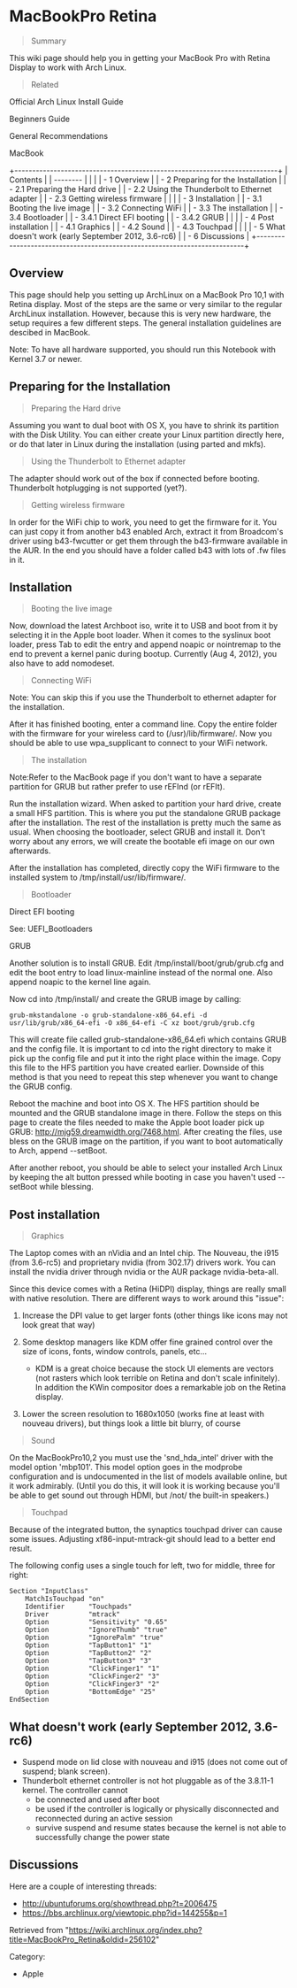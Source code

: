MacBookPro Retina
=================

> Summary

This wiki page should help you in getting your MacBook Pro with Retina
Display to work with Arch Linux.

> Related

Official Arch Linux Install Guide

Beginners Guide

General Recommendations

MacBook

+--------------------------------------------------------------------------+
| Contents                                                                 |
| --------                                                                 |
|                                                                          |
| -   1 Overview                                                           |
| -   2 Preparing for the Installation                                     |
|     -   2.1 Preparing the Hard drive                                     |
|     -   2.2 Using the Thunderbolt to Ethernet adapter                    |
|     -   2.3 Getting wireless firmware                                    |
|                                                                          |
| -   3 Installation                                                       |
|     -   3.1 Booting the live image                                       |
|     -   3.2 Connecting WiFi                                              |
|     -   3.3 The installation                                             |
|     -   3.4 Bootloader                                                   |
|         -   3.4.1 Direct EFI booting                                     |
|         -   3.4.2 GRUB                                                   |
|                                                                          |
| -   4 Post installation                                                  |
|     -   4.1 Graphics                                                     |
|     -   4.2 Sound                                                        |
|     -   4.3 Touchpad                                                     |
|                                                                          |
| -   5 What doesn't work (early September 2012, 3.6-rc6)                  |
| -   6 Discussions                                                        |
+--------------------------------------------------------------------------+

Overview
--------

This page should help you setting up ArchLinux on a MacBook Pro 10,1
with Retina display. Most of the steps are the same or very similar to
the regular ArchLinux installation. However, because this is very new
hardware, the setup requires a few different steps. The general
installation guidelines are descibed in MacBook.

Note: To have all hardware supported, you should run this Notebook with
Kernel 3.7 or newer.

Preparing for the Installation
------------------------------

> Preparing the Hard drive

Assuming you want to dual boot with OS X, you have to shrink its
partition with the Disk Utility. You can either create your Linux
partition directly here, or do that later in Linux during the
installation (using parted and mkfs).

> Using the Thunderbolt to Ethernet adapter

The adapter should work out of the box if connected before booting.
Thunderbolt hotplugging is not supported (yet?).

> Getting wireless firmware

In order for the WiFi chip to work, you need to get the firmware for it.
You can just copy it from another b43 enabled Arch, extract it from
Broadcom's driver using b43-fwcutter or get them through the
b43-firmware available in the AUR. In the end you should have a folder
called b43 with lots of .fw files in it.

Installation
------------

> Booting the live image

Now, download the latest Archboot iso, write it to USB and boot from it
by selecting it in the Apple boot loader. When it comes to the syslinux
boot loader, press Tab to edit the entry and append noapic or nointremap
to the end to prevent a kernel panic during bootup. Currently (Aug 4,
2012), you also have to add nomodeset.

> Connecting WiFi

Note: You can skip this if you use the Thunderbolt to ethernet adapter
for the installation.

After it has finished booting, enter a command line. Copy the entire
folder with the firmware for your wireless card to (/usr)/lib/firmware/.
Now you should be able to use wpa_supplicant to connect to your WiFi
network.

> The installation

Note:Refer to the MacBook page if you don't want to have a separate
partition for GRUB but rather prefer to use rEFInd (or rEFIt).

Run the installation wizard. When asked to partition your hard drive,
create a small HFS partition. This is where you put the standalone GRUB
package after the installation. The rest of the installation is pretty
much the same as usual. When choosing the bootloader, select GRUB and
install it. Don't worry about any errors, we will create the bootable
efi image on our own afterwards.

After the installation has completed, directly copy the WiFi firmware to
the installed system to /tmp/install/usr/lib/firmware/.

> Bootloader

Direct EFI booting

See: UEFI_Bootloaders

GRUB

Another solution is to install GRUB. Edit
/tmp/install/boot/grub/grub.cfg and edit the boot entry to load
linux-mainline instead of the normal one. Also append noapic to the
kernel line again.

Now cd into /tmp/install/ and create the GRUB image by calling:

    grub-mkstandalone -o grub-standalone-x86_64.efi -d usr/lib/grub/x86_64-efi -O x86_64-efi -C xz boot/grub/grub.cfg

This will create file called grub-standalone-x86_64.efi which contains
GRUB and the config file. It is important to cd into the right directory
to make it pick up the config file and put it into the right place
within the image. Copy this file to the HFS partition you have created
earlier. Downside of this method is that you need to repeat this step
whenever you want to change the GRUB config.

Reboot the machine and boot into OS X. The HFS partition should be
mounted and the GRUB standalone image in there. Follow the steps on this
page to create the files needed to make the Apple boot loader pick up
GRUB: http://mjg59.dreamwidth.org/7468.html. After creating the files,
use bless on the GRUB image on the partition, if you want to boot
automatically to Arch, append --setBoot.

After another reboot, you should be able to select your installed Arch
Linux by keeping the alt button pressed while booting in case you
haven't used --setBoot while blessing.

Post installation
-----------------

> Graphics

The Laptop comes with an nVidia and an Intel chip. The Nouveau, the i915
(from 3.6-rc5) and proprietary nvidia (from 302.17) drivers work. You
can install the nvidia driver through nvidia or the AUR package
nvidia-beta-all.

Since this device comes with a Retina (HiDPI) display, things are really
small with native resolution. There are different ways to work around
this "issue":

1.  Increase the DPI value to get larger fonts (other things like icons
    may not look great that way)
2.  Some desktop managers like KDM offer fine grained control over the
    size of icons, fonts, window controls, panels, etc...
    -   KDM is a great choice because the stock UI elements are vectors
        (not rasters which look terrible on Retina and don't scale
        infinitely). In addition the KWin compositor does a remarkable
        job on the Retina display.

3.  Lower the screen resolution to 1680x1050 (works fine at least with
    nouveau drivers), but things look a little bit blurry, of course

> Sound

On the MacBookPro10,2 you must use the 'snd_hda_intel' driver with the
model option 'mbp101'. This model option goes in the modprobe
configuration and is undocumented in the list of models available
online, but it work admirably. (Until you do this, it will look it is
working because you'll be able to get sound out through HDMI, but /not/
the built-in speakers.)

> Touchpad

Because of the integrated button, the synaptics touchpad driver can
cause some issues. Adjusting xf86-input-mtrack-git should lead to a
better end result.

The following config uses a single touch for left, two for middle, three
for right:

    Section "InputClass"
        MatchIsTouchpad "on"
        Identifier      "Touchpads"
        Driver          "mtrack"
        Option          "Sensitivity" "0.65"
        Option          "IgnoreThumb" "true"
        Option          "IgnorePalm" "true"
        Option          "TapButton1" "1"  
        Option          "TapButton2" "2"
        Option          "TapButton3" "3"
        Option          "ClickFinger1" "1"
        Option          "ClickFinger2" "3"
        Option          "ClickFinger3" "2"
        Option          "BottomEdge" "25"
    EndSection

What doesn't work (early September 2012, 3.6-rc6)
-------------------------------------------------

-   Suspend mode on lid close with nouveau and i915 (does not come out
    of suspend; blank screen).
-   Thunderbolt ethernet controller is not hot pluggable as of the
    3.8.11-1 kernel. The controller cannot
    -   be connected and used after boot
    -   be used if the controller is logically or physically
        disconnected and reconnected during an active session
    -   survive suspend and resume states because the kernel is not able
        to successfully change the power state

Discussions
-----------

Here are a couple of interesting threads:

-   http://ubuntuforums.org/showthread.php?t=2006475
-   https://bbs.archlinux.org/viewtopic.php?id=144255&p=1

Retrieved from
"https://wiki.archlinux.org/index.php?title=MacBookPro_Retina&oldid=256102"

Category:

-   Apple
